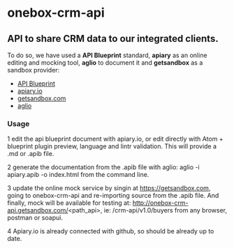 # onebox-crm-api

## API to share CRM data to our integrated clients.

To do so, we have used a **API Blueprint** standard, **apiary** as an online editing and mocking tool, **aglio** to document it and **getsandbox** as a sandbox provider:
+ [API Blueprint](https://apiblueprint.org/)
+ [apiary.io](http://docs.oneboxcrmapi.apiary.io/)
+ [getsandbox.com](http://onebox-crm-api.getsandbox.com/)
+ [aglio](https://github.com/danielgtaylor/aglio)

### Usage
1 edit the api blueprint document with apiary.io, or edit directly with Atom + blueprint plugin preview, language and lintr validation. This will provide a .md or .apib file.

2 generate the documentation from the .apib file with aglio:
aglio -i apiary.apib -o index.html
from the command line.

3 update the online mock service by singin at https://getsandbox.com, going to onebox-crm-api and re-importing source from the .apib file. And finally, mock will be available for testing at: http://onebox-crm-api.getsandbox.com/<path_api>, ie: /crm-api/v1.0/buyers from any browser, postman or soapui.

4 Apiary.io is already connected with github, so should be already up to date.
